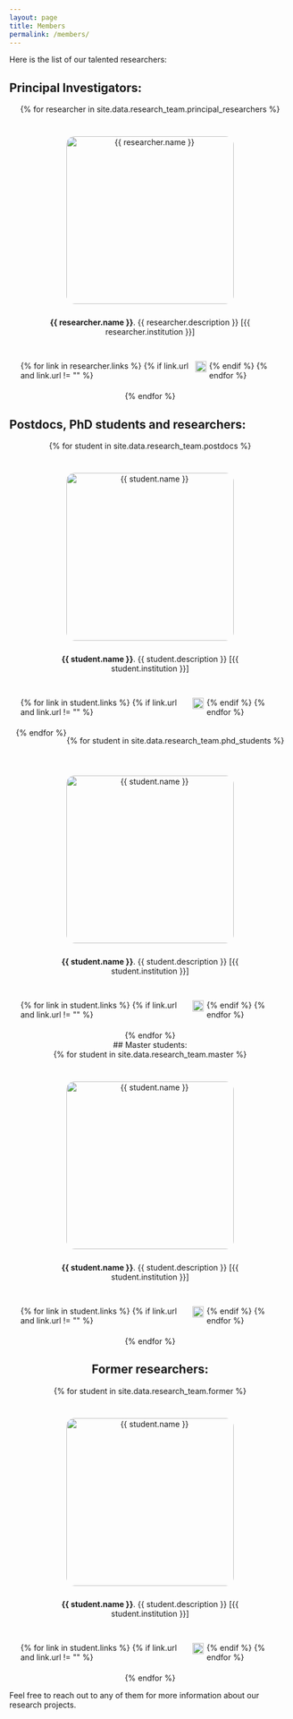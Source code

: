 ```yaml
---
layout: page
title: Members
permalink: /members/
---
```


<style>
  .researcher-container {
      display: flex;
      flex-direction: column;
      align-items: center;
      text-align: center;
      margin: 20px;
  }

  .columns-container {
      display: flex;
      flex-wrap: wrap;
      justify-content: center;
  }

  .column {
      flex: 1 1 calc(33.333% - 40px);
      box-sizing: border-box;
      margin: 20px;
      display: flex;
      flex-direction: column;
      align-items: center;
      min-width: 250px;
  }

  .researcher-container img {
      width: 100%;
      max-width: 300px;
      height: 300px;
      object-fit: cover;
      border-radius: 15px;
      margin-bottom: 10px;
  }

  .researcher-links {
      display: flex;
      justify-content: center;
      margin-top: 10px;
  }

  .researcher-links a {
      margin-right: 5px;
  }

  @media (max-width: 768px) {
    .column {
        flex: 1 1 calc(50% - 40px);
    }
  }

  @media (max-width: 480px) {
    .column {
        flex: 1 1 100%;
    }
  }
</style>

Here is the list of our talented researchers:

## Principal Investigators:
<div class="columns-container">
{% for researcher in site.data.research_team.principal_researchers %}
<div class="column">
  <div class="researcher-container">
    <img src="{{ researcher.image }}" alt="{{ researcher.name }}">
    <p><b>{{ researcher.name }}</b>. {{ researcher.description }} [{{ researcher.institution }}]</p>
  </div>
  <div class="researcher-links">
  {% for link in researcher.links %}
    {% if link.url and link.url != "" %}
      <a href="{{ link.url }}">
        <img src="{{ link.icon }}" alt="Link" style="width:20px;height:20px;display:inline-block;">
      </a>
    {% endif %}
  {% endfor %}
  </div>
</div>
{% endfor %}
</div>

## Postdocs, PhD students and researchers:
<div class="columns-container">
{% for student in site.data.research_team.postdocs %}
<div class="column">
  <div class="researcher-container">
    <img src="{{ student.image }}" alt="{{ student.name }}">
    <p><b>{{ student.name }}</b>. {{ student.description }} [{{ student.institution }}]</p>
  </div>
  <div class="researcher-links">
    {% for link in student.links %}
      {% if link.url and link.url != "" %}
        <a href="{{ link.url }}">
          <img src="{{ link.icon }}" alt="Link" style="width:20px;height:20px;display:inline-block;">
        </a>
      {% endif %}
    {% endfor %}
  </div>
</div>
{% endfor %}

{% for student in site.data.research_team.phd_students %}
<div class="column">
  <div class="researcher-container">
    <img src="{{ student.image }}" alt="{{ student.name }}">
    <p><b>{{ student.name }}</b>. {{ student.description }} [{{ student.institution }}]</p>
  </div>
  <div class="researcher-links">
    {% for link in student.links %}
      {% if link.url and link.url != "" %}
        <a href="{{ link.url }}">
          <img src="{{ link.icon }}" alt="Link" style="width:20px;height:20px;display:inline-block;">
        </a>
      {% endif %}
    {% endfor %}
  </div>
</div>
{% endfor %}
</div>

<div class="columns-container">
## Master students:
<div class="columns-container">
{% for student in site.data.research_team.master %}
<div class="column">
  <div class="researcher-container">
    <img src="{{ student.image }}" alt="{{ student.name }}">
    <p><b>{{ student.name }}</b>. {{ student.description }} [{{ student.institution }}]</p>
  </div>
  <div class="researcher-links">
    {% for link in student.links %}
      {% if link.url and link.url != "" %}
        <a href="{{ link.url }}">
          <img src="{{ link.icon }}" alt="Link" style="width:20px;height:20px;display:inline-block;">
        </a>
      {% endif %}
    {% endfor %}
  </div>
</div>
{% endfor %}
</div>



## Former researchers:
<div class="columns-container">
{% for student in site.data.research_team.former %}
<div class="column">
  <div class="researcher-container">
    <img src="{{ student.image }}" alt="{{ student.name }}">
    <p><b>{{ student.name }}</b>. {{ student.description }} [{{ student.institution }}]</p>
  </div>
  <div class="researcher-links">
    {% for link in student.links %}
      {% if link.url and link.url != "" %}
        <a href="{{ link.url }}">
          <img src="{{ link.icon }}" alt="Link" style="width:20px;height:20px;display:inline-block;">
        </a>
      {% endif %}
    {% endfor %}
  </div>
</div>
{% endfor %}
</div>

Feel free to reach out to any of them for more information about our research projects.
